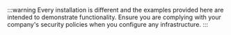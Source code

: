 :::warning
Every installation is different and the examples provided here are intended to demonstrate functionality. Ensure you are complying with your company's security policies when you configure any infrastructure.
:::

